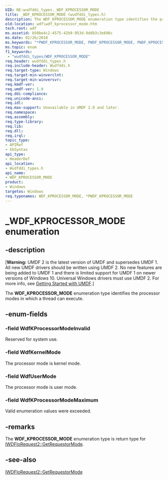 ```yaml
---
UID: NE:wudfddi_types._WDF_KPROCESSOR_MODE
title: _WDF_KPROCESSOR_MODE (wudfddi_types.h)
description: The WDF_KPROCESSOR_MODE enumeration type identifies the processor modes in which a thread can execute.
old-location: wdf\wdf_kprocessor_mode.htm
tech.root: wdf
ms.assetid: b50be4c2-4575-42b9-953d-9ddb3c3e696c
ms.date: 02/26/2018
ms.keywords: "*PWDF_KPROCESSOR_MODE, PWDF_KPROCESSOR_MODE, PWDF_KPROCESSOR_MODE enumeration pointer, WDF_KPROCESSOR_MODE, WDF_KPROCESSOR_MODE enumeration, WdfKProcessorModeInvalid, WdfKProcessorModeMaximum, WdfKernelMode, WdfUserMode, _WDF_KPROCESSOR_MODE, umdf.wdf_kprocessor_mode, umdfstructs_581a9b17-c059-4dc8-9784-8dce0d6a4e7d.xml, wdf.wdf_kprocessor_mode, wudfddi_types/PWDF_KPROCESSOR_MODE, wudfddi_types/WDF_KPROCESSOR_MODE, wudfddi_types/WdfKProcessorModeInvalid, wudfddi_types/WdfKProcessorModeMaximum, wudfddi_types/WdfKernelMode, wudfddi_types/WdfUserMode"
ms.topic: enum
f1_keywords:
 - "wudfddi_types/WDF_KPROCESSOR_MODE"
req.header: wudfddi_types.h
req.include-header: Wudfddi.h
req.target-type: Windows
req.target-min-winverclnt: 
req.target-min-winversvr: 
req.kmdf-ver: 
req.umdf-ver: 1.9
req.ddi-compliance: 
req.unicode-ansi: 
req.idl: 
req.max-support: Unavailable in UMDF 2.0 and later.
req.namespace: 
req.assembly: 
req.type-library: 
req.lib: 
req.dll: 
req.irql: 
topic_type:
- APIRef
- kbSyntax
api_type:
- HeaderDef
api_location:
- Wudfddi_types.h
api_name:
- WDF_KPROCESSOR_MODE
product:
- Windows
targetos: Windows
req.typenames: WDF_KPROCESSOR_MODE, *PWDF_KPROCESSOR_MODE
---
```


# _WDF_KPROCESSOR_MODE enumeration


## -description


<p class="CCE_Message">[<b>Warning:</b> UMDF 2 is the latest version of UMDF and supersedes UMDF 1.  All new UMDF drivers should be written using UMDF 2.  No new features are being added to UMDF 1 and there is limited support for UMDF 1 on newer versions of Windows 10.  Universal Windows drivers must use UMDF 2.  For more info, see <a href="https://docs.microsoft.com/windows-hardware/drivers/wdf/getting-started-with-umdf-version-2">Getting Started with UMDF</a>.]

The <b>WDF_KPROCESSOR_MODE</b> enumeration type identifies the processor modes in which a thread can execute.


## -enum-fields




### -field WdfKProcessorModeInvalid

Reserved for system use.


### -field WdfKernelMode

The processor mode is kernel mode.


### -field WdfUserMode

The processor mode is user mode.


### -field WdfKProcessorModeMaximum

Valid enumeration values were exceeded.


## -remarks



The <b>WDF_KPROCESSOR_MODE</b> enumeration type is return type for <a href="https://docs.microsoft.com/windows-hardware/drivers/ddi/wudfddi/nf-wudfddi-iwdfiorequest2-getrequestormode">IWDFIoRequest2::GetRequestorMode</a>.




## -see-also




<a href="https://docs.microsoft.com/windows-hardware/drivers/ddi/wudfddi/nf-wudfddi-iwdfiorequest2-getrequestormode">IWDFIoRequest2::GetRequestorMode</a>
 

 

